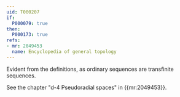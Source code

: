 ```yaml
---
uid: T000207
if:
  P000079: true
then:
  P000173: true
refs:
- mr: 2049453
  name: Encyclopedia of general topology
---
```


Evident from the definitions, as ordinary sequences are transfinite sequences.

See the chapter "d-4 Pseudoradial spaces" in {{mr:2049453}}.
